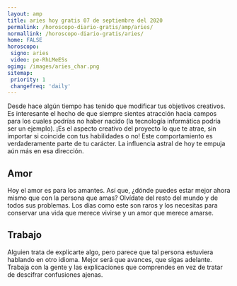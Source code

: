```yaml
---
layout: amp
title: aries hoy gratis 07 de septiembre del 2020 
permalink: /horoscopo-diario-gratis/amp/aries/
normallink: /horoscopo-diario-gratis/aries/
home: FALSE
horoscopo:
 signo: aries
 video: pe-RhLMeESs 
ogimg: /images/aries_char.png
sitemap:
 priority: 1
 changefreq: 'daily'
---
```



Desde hace algún tiempo has tenido que modificar tus objetivos creativos. Es interesante el hecho de que siempre sientes atracción hacia campos para los cuales podrías no haber nacido (la tecnología informática podría ser un ejemplo). ¡Es el aspecto creativo del proyecto lo que te atrae, sin importar si coincide con tus habilidades o no! Este comportamiento es verdaderamente parte de tu carácter. La influencia astral de hoy te empuja aún más en esa dirección.

## Amor

Hoy el amor es para los amantes. Así que, ¿dónde puedes estar mejor ahora mismo que con la persona que amas? Olvídate del resto del mundo y de todos sus problemas. Los días como este son raros y los necesitas para conservar una vida que merece vivirse y un amor que merece amarse.

## Trabajo

Alguien trata de explicarte algo, pero parece que tal persona estuviera hablando en otro idioma. Mejor será que avances, que sigas adelante. Trabaja con la gente y las explicaciones que comprendes en vez de tratar de descifrar confusiones ajenas.